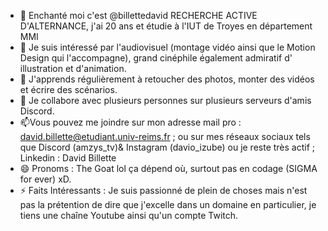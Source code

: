 - 👋 Enchanté moi c'est @billettedavid RECHERCHE ACTIVE D'ALTERNANCE, j'ai 20 ans et étudie à l'IUT de Troyes en département MMI
- 👀 Je suis intéressé par l'audiovisuel  (montage vidéo ainsi que le Motion Design
  qui l'accompagne),  grand cinéphile également admiratif d' illustration et d'animation. 
- 🌱 J'apprends régulièrement à retoucher des photos, monter des vidéos et écrire des scénarios.
- 💞️ Je collabore avec plusieurs personnes sur plusieurs serveurs d'amis Discord. 
- 📫Vous pouvez me joindre sur mon adresse mail pro : david.billette@etudiant.univ-reims.fr ; ou sur mes réseaux sociaux tels que Discord (amzys_tv)& Instagram (davio_izube) ou je reste très actif ; Linkedin : David Billette
- 😄 Pronoms : The Goat lol ça dépend où, surtout pas en codage (SIGMA for ever) xD.
- ⚡ Faits Intéressants : Je suis passionné de plein de choses mais n'est pas la prétention de dire que j'excelle dans un domaine en particulier, je tiens une chaîne Youtube ainsi qu'un compte Twitch.
<!---
billettedavid/billettedavid is a ✨ special ✨ repository because its `README.md` (this file) appears on your GitHub profile.
You can click the Preview link to take a look at your changes.
--->

